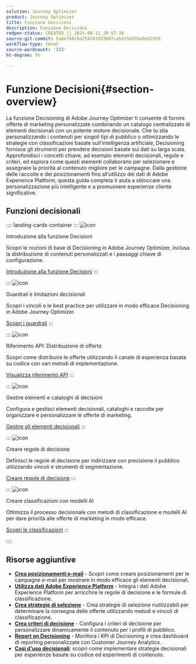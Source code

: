 ```yaml
---
solution: Journey Optimizer
product: Journey Optimizer
title: Funzione Decisioni
description: Funzione Decisioni
redpen-status: CREATED_||_2025-08-11_20-57-38
source-git-commit: 5a8ef88cba254241933607ca59156d35e0e92926
workflow-type: tm+mt
source-wordcount: '333'
ht-degree: 5%

---
```



# Funzione Decisioni{#section-overview}

La funzione Decisioning di Adobe Journey Optimizer ti consente di fornire offerte di marketing personalizzate combinando un catalogo centralizzato di elementi decisionali con un potente motore decisionale. Che tu stia personalizzando i contenuti per singoli tipi di pubblico o ottimizzando le strategie con classificazioni basate sull’intelligenza artificiale, Decisioning fornisce gli strumenti per prendere decisioni basate sui dati su larga scala. Approfondisci i concetti chiave, ad esempio elementi decisionali, regole e criteri, ed esplora come questi elementi collaborano per selezionare e assegnare la priorità al contenuto migliore per le campagne. Dalla gestione delle raccolte e dei posizionamenti fino all’utilizzo dei dati di Adobe Experience Platform, questa guida completa ti aiuta a sbloccare una personalizzazione più intelligente e a promuovere esperienze cliente significative.

## Funzioni decisionali

:::: landing-cards-container
:::
![icon](https://cdn.experienceleague.adobe.com/icons/circle-play.svg)

Introduzione alla funzione Decisioni

Scopri le nozioni di base di Decisioning in Adobe Journey Optimizer, inclusa la distribuzione di contenuti personalizzati e i passaggi chiave di configurazione.

[Introduzione alla funzione Decisioni](../using/experience-decisioning/gs-experience-decisioning.md)
:::

:::
![icon](https://cdn.experienceleague.adobe.com/icons/shield-halved.svg)

Guardrail e limitazioni decisionali

Scopri i vincoli e le best practice per utilizzare in modo efficace Decisioning in Adobe Journey Optimizer.

[Scopri i guardrail](../using/experience-decisioning/decisioning-guardrails.md)
:::

:::
![icon](https://cdn.experienceleague.adobe.com/icons/code-branch.svg)

Riferimento API: Distribuzione di offerte

Scopri come distribuire le offerte utilizzando il canale di esperienza basata su codice con vari metodi di implementazione.

[Visualizza riferimento API](experience-decisioning-api-reference-landing-page.md)
:::

:::
![icon](https://cdn.experienceleague.adobe.com/icons/list-check.svg)

Gestire elementi e cataloghi di decisioni

Configura e gestisci elementi decisionali, cataloghi e raccolte per organizzare e personalizzare le offerte di marketing.

[Gestire gli elementi decisionali](manage-decision-items-landing-page.md)
:::

:::
![icon](https://cdn.experienceleague.adobe.com/icons/bullseye.svg)

Creare regole di decisione

Definisci le regole di decisione per indirizzare con precisione il pubblico utilizzando vincoli e strumenti di segmentazione.

[Creare regole di decisione](../using/experience-decisioning/rules.md)
:::

:::
![icon](https://cdn.experienceleague.adobe.com/icons/gear.svg)

Creare classificazioni con modelli AI

Ottimizza il processo decisionale con metodi di classificazione e modelli AI per dare priorità alle offerte di marketing in modo efficace.

[Scopri le classificazioni](experience-decisioning-rankings-landing-page.md)
:::

::::


## Risorse aggiuntive

- **[Crea posizionamenti e-mail](../using/experience-decisioning/placements.md)** - Scopri come creare posizionamenti per le campagne e-mail per mostrare in modo efficace gli elementi decisionali.
- **[Utilizza dati Adobe Experience Platform](aep-data-landing-page.md)** - Integra i dati Adobe Experience Platform per arricchire le regole di decisione e le formule di classificazione.
- **[Crea strategie di selezione](../using/experience-decisioning/selection-strategies.md)** - Crea strategie di selezione riutilizzabili per determinare la consegna delle offerte utilizzando metodi e vincoli di classificazione.
- **[Crea criteri di decisione](../using/experience-decisioning/create-decision.md)** - Configura i criteri di decisione per personalizzare dinamicamente il contenuto per i profili di pubblico.
- **[Report on Decisioning](../using/experience-decisioning/cja-reporting.md)** - Monitora i KPI di Decisioning e crea dashboard di reporting personalizzate con Customer Journey Analytics.
- **[Casi d&#39;uso decisionali](../using/experience-decisioning/experience-decisioning-uc.md)**: scopri come implementare strategie decisionali per esperienze basate su codice ed esperimenti di contenuto.
